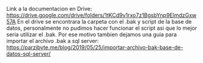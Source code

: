 Link a la documentacion en Drive: https://drive.google.com/drive/folders/1tKCd9v1rxo7z1BgsbYnp9ElmdzGxw57A
En el drive se encontrara la carpeta con el .bak y script de la base de datos, personalmente no pudimos hacer funcionar el script asi que lo mejor seria utilizar el .bak.
Por ese motivo tambien dejamos una guia para importar el archivo .bak a sql server:
https://parzibyte.me/blog/2019/05/25/importar-archivo-bak-base-de-datos-sql-server/